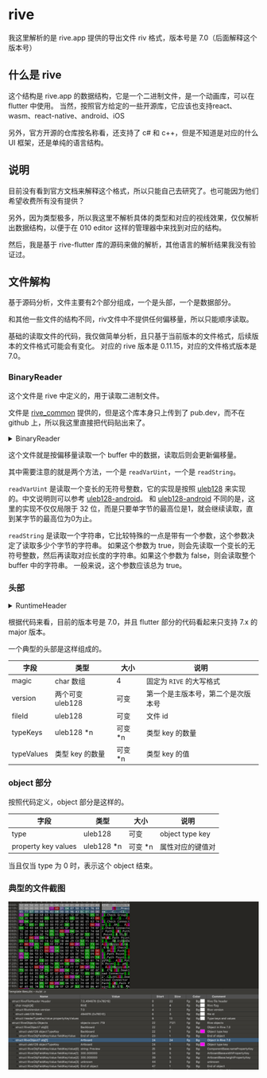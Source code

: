 # rive

我这里解析的是 rive.app 提供的导出文件 riv 格式，版本号是 7.0（后面解释这个版本号）

## 什么是 rive

这个结构是 rive.app 的数据结构，它是一个二进制文件，是一个动画库，可以在 flutter 中使用。
当然，按照官方给定的一些开源库，它应该也支持react、wasm、react-native、android、iOS

另外，官方开源的仓库按名称看，还支持了 c# 和 c++，但是不知道是对应的什么 UI 框架，还是单纯的语言结构。

## 说明

目前没有看到官方文档来解释这个格式，所以只能自己去研究了。也可能因为他们希望收费所有没有提供？

另外，因为类型极多，所以我这里不解析具体的类型和对应的视线效果，仅仅解析出数据结构，以便于在 010 editor 这样的管理器中来找到对应的结构。

然后，我是基于 rive-flutter 库的源码来做的解析，其他语言的解析结果我没有验证过。

## 文件解构

基于源码分析，文件主要有2个部分组成，一个是头部，一个是数据部分。

和其他一些文件的结构不同，riv文件中不提供任何偏移量，所以只能顺序读取。

基础的读取文件的代码，我仅做简单分析，且只基于当前版本的文件格式，后续版本的文件格式可能会有变化。
对应的 rive 版本是 0.11.15，对应的文件格式版本是 7.0。

### BinaryReader

这个文件是 rive 中定义的，用于读取二进制文件。

文件是 [rive_common][] 提供的，但是这个库本身只上传到了 pub.dev，而不在 github 上，所以我这里直接把代码贴出来了。

<details>

<summary>BinaryReader</summary>

```dart

class BinaryReader {
  final _utf8Decoder = const Utf8Decoder();
  final ByteData buffer;
  final Endian endian;

  /// TODO: remove setter for readIndex when we remove _readVarInt from
  /// core_double_type.dart
  int readIndex = 0;

  int get position => readIndex;

  BinaryReader(this.buffer, {this.endian = Endian.little});

  BinaryReader.fromList(Uint8List list, {this.endian = Endian.little})
      : buffer =
            ByteData.view(list.buffer, list.offsetInBytes, list.lengthInBytes);

  bool get isEOF => readIndex >= buffer.lengthInBytes;

  double readFloat32() {
    double value = buffer.getFloat32(readIndex, endian);
    readIndex += 4;
    return value;
  }

  double readFloat64() {
    double value = buffer.getFloat64(readIndex, endian);
    readIndex += 8;
    return value;
  }

  int readInt8() {
    int value = buffer.getInt8(readIndex);
    readIndex += 1;
    return value;
  }

  int readUint8() {
    int value = buffer.getUint8(readIndex);
    readIndex += 1;
    return value;
  }

  int readInt16() {
    int value = buffer.getInt16(readIndex, endian);
    readIndex += 2;
    return value;
  }

  int readUint16() {
    int value = buffer.getUint16(readIndex, endian);
    readIndex += 2;
    return value;
  }

  int readInt32() {
    int value = buffer.getInt32(readIndex, endian);
    readIndex += 4;
    return value;
  }

  int readUint32() {
    int value = buffer.getUint32(readIndex, endian);
    readIndex += 4;
    return value;
  }

  int readInt64() {
    int value = buffer.getInt64(readIndex, endian);
    readIndex += 8;
    return value;
  }

  int readUint64() {
    int value = buffer.getUint64(readIndex, endian);
    readIndex += 8;
    return value;
  }

  /// Read a variable length unsigned integer from the buffer encoded as an
  /// LEB128 unsigned integer.
  int readVarUint() {
    int result = 0;
    int shift = 0;
    while (true) {
      int byte = buffer.getUint8(readIndex++) & 0xff;
      result |= (byte & 0x7f) << shift;
      if ((byte & 0x80) == 0) break;
      shift += 7;
    }
    return result;
  }

  /// Read a string encoded into the stream. Strings are encoded with a varuint
  /// integer length written first followed by length number of utf8 encoded
  /// bytes.
  String readString({bool explicitLength = true}) {
    int length = explicitLength ? readVarUint() : buffer.lengthInBytes;
    String value = _utf8Decoder.convert(Uint8List.view(
        buffer.buffer, buffer.offsetInBytes + readIndex, length));
    readIndex += length;
    return value;
  }

  Uint8List read(int length, [bool allocNew = true]) {
    var view =
        Uint8List.view(buffer.buffer, buffer.offsetInBytes + readIndex, length);
    readIndex += length;
    return allocNew ? Uint8List.fromList(view) : view;
  }
}
```

</details>

这个文件就是按偏移量读取一个 buffer 中的数据，读取后则会更新偏移量。

其中需要注意的就是两个方法，一个是 `readVarUint`，一个是 `readString`。

`readVarUint` 是读取一个变长的无符号整数，它的实现是按照 [uleb128][] 来实现的。中文说明则可以参考 [uleb128-android][]。
和 [uleb128-android][] 不同的是，这里的实现不仅仅局限于 32 位，而是只要单字节的最高位是1，就会继续读取，直到某字节的最高位为0为止。

`readString` 是读取一个字符串，它比较特殊的一点是带有一个参数，这个参数决定了读取多少个字节的字符串。
如果这个参数为 true，则会先读取一个变长的无符号整数，然后再读取对应长度的字符串。如果这个参数为 false，则会读取整个 buffer 中的字符串。
一般来说，这个参数应该总为 true。

### 头部

<details>

<summary>RuntimeHeader</summary>

```dart
 /// Read the header from a binary [reader]. Specify [version] to check
  /// compatibility while loading the header. You can also opt to provide null
  /// to skip version checking. Note that in this case the header can only be
  /// read if it's of a known major version (<= [riveVersion.major]).
  factory RuntimeHeader.read(
    BinaryReader reader, {
    RuntimeVersion? version = riveVersion,
  }) {
    var fingerprint = RuntimeHeader.fingerprint.codeUnits;

    for (int i = 0; i < fingerprint.length; i++) {
      if (reader.readUint8() != fingerprint[i]) {
        throw const RiveFormatErrorException('Fingerprint doesn\'t match.');
      }
    }

    int readMajorVersion = reader.readVarUint();
    int readMinorVersion = reader.readVarUint();

    if (version == null && readMajorVersion > riveVersion.major) {
      throw RiveUnsupportedVersionException(riveVersion.major,
          riveVersion.minor, readMajorVersion, readMinorVersion);
    } else if (version != null && readMajorVersion != version.major) {
      throw RiveUnsupportedVersionException(
          version.major, version.minor, readMajorVersion, readMinorVersion);
    }
    if (readMajorVersion == 6) {
      reader.readVarUint();
    }
    int fileId = reader.readVarUint();

    var propertyFields = HashMap<int, int>();

    var propertyKeys = <int>[];
    for (int propertyKey = reader.readVarUint(); propertyKey != 0; propertyKey = reader.readVarUint()) {
      propertyKeys.add(propertyKey);
    }
    int currentInt = 0;
    int currentBit = 8;
    for (final propertyKey in propertyKeys) {
      if (currentBit == 8) {
        currentInt = reader.readUint32();
        currentBit = 0;
      }
      int fieldIndex = (currentInt >> currentBit) & 3;
      propertyFields[propertyKey] = fieldIndex;
      currentBit += 2;
    }

    return RuntimeHeader(
      fileId: fileId,
      version: RuntimeVersion(readMajorVersion, readMinorVersion),
      propertyToFieldIndex: propertyFields,
    );
  }
```

</details>

根据代码来看，目前的版本号是 7.0，并且 flutter 部分的代码看起来只支持 7.x 的 major 版本。

一个典型的头部是这样组成的。

| 字段 | 类型 | 大小 | 说明 |
| --- | --- | --- | --- |
| magic | char 数组 | 4 | 固定为 `RIVE` 的大写格式 |
| version | 两个可变 uleb128 | 可变 | 第一个是主版本号，第二个是次版本号 |
| fileId | uleb128 | 可变 | 文件 id |
| typeKeys | uleb128 *n | 可变 *n | 类型 key 的数量 |
| typeValues | 类型 key 的数量 | 可变 *n | 类型 key 的值 |

### object 部分

按照代码定义，object 部分是这样的。

| 字段 | 类型 | 大小 | 说明 |
| --- | --- | --- | --- |
| type | uleb128 | 可变 | object type key |
| property key values | uleb128 *n | 可变 *n | 属性对应的键值对 |

当且仅当 type 为 0 时，表示这个 object 结束。

### 典型的文件截图

![Alt text](image.png)

[rive_common]: https://pub.dev/packages/rive_common
[uleb128]: https://en.wikipedia.org/wiki/LEB128
[uleb128-android]: https://source.android.com/docs/core/runtime/dex-format?hl=zh-cn
